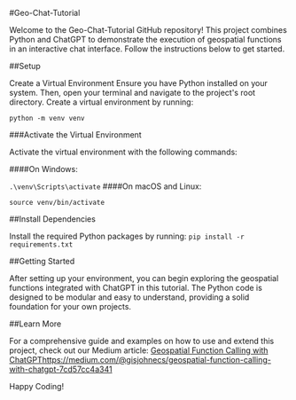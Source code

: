 #Geo-Chat-Tutorial

Welcome to the Geo-Chat-Tutorial GitHub repository! This project combines Python and ChatGPT to demonstrate the execution of geospatial functions in an interactive chat interface. Follow the instructions below to get started.

##Setup

Create a Virtual Environment
Ensure you have Python installed on your system. Then, open your terminal and navigate to the project's root directory. Create a virtual environment by running:

`python -m venv venv`

###Activate the Virtual Environment

Activate the virtual environment with the following commands:

####On Windows:

`.\venv\Scripts\activate`
####On macOS and Linux:

`source venv/bin/activate`

##Install Dependencies

Install the required Python packages by running:
`pip install -r requirements.txt`

##Getting Started

After setting up your environment, you can begin exploring the geospatial functions integrated with ChatGPT in this tutorial. The Python code is designed to be modular and easy to understand, providing a solid foundation for your own projects.

##Learn More

For a comprehensive guide and examples on how to use and extend this project, check out our Medium article: [Geospatial Function Calling with ChatGPT](https://medium.com/@gisjohnecs/geospatial-function-calling-with-chatgpt-7cd57cc4a341)https://medium.com/@gisjohnecs/geospatial-function-calling-with-chatgpt-7cd57cc4a341

Happy Coding!
